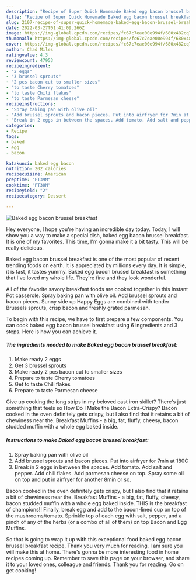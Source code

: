 ```yaml
---
description: "Recipe of Super Quick Homemade Baked egg bacon brussel breakfast"
title: "Recipe of Super Quick Homemade Baked egg bacon brussel breakfast"
slug: 2107-recipe-of-super-quick-homemade-baked-egg-bacon-brussel-breakfast
date: 2022-03-27T01:41:09.266Z
image: https://img-global.cpcdn.com/recipes/fc67c7eae00e994f/680x482cq70/baked-egg-bacon-brussel-breakfast-recipe-main-photo.jpg
thumbnail: https://img-global.cpcdn.com/recipes/fc67c7eae00e994f/680x482cq70/baked-egg-bacon-brussel-breakfast-recipe-main-photo.jpg
cover: https://img-global.cpcdn.com/recipes/fc67c7eae00e994f/680x482cq70/baked-egg-bacon-brussel-breakfast-recipe-main-photo.jpg
author: Chad Miles
ratingvalue: 4.3
reviewcount: 47953
recipeingredient:
- "2 eggs"
- "3 brussel sprouts"
- "2 pcs bacon cut to smaller sizes"
- "to taste Cherry tomatoes"
- "to taste Chili flakes"
- "to taste Parmesan cheese"
recipeinstructions:
- "Spray baking pan with olive oil"
- "Add brussel sprouts and bacon pieces. Put into airfryer for 7min at 180C"
- "Break in 2 eggs in between the spaces. Add tomato. Add salt and pepper. Add chili flakes. Add parmesan cheese on top. Spray some oil on top and put in airfryer for another 8min or so."
categories:
- Recipe
tags:
- baked
- egg
- bacon

katakunci: baked egg bacon 
nutrition: 202 calories
recipecuisine: American
preptime: "PT39M"
cooktime: "PT30M"
recipeyield: "2"
recipecategory: Dessert

---
```



![Baked egg bacon brussel breakfast](https://img-global.cpcdn.com/recipes/fc67c7eae00e994f/680x482cq70/baked-egg-bacon-brussel-breakfast-recipe-main-photo.jpg)

Hey everyone, I hope you're having an incredible day today. Today, I will show you a way to make a special dish, baked egg bacon brussel breakfast. It is one of my favorites. This time, I'm gonna make it a bit tasty. This will be really delicious.

Baked egg bacon brussel breakfast is one of the most popular of recent trending foods on earth. It is appreciated by millions every day. It is simple, it is fast, it tastes yummy. Baked egg bacon brussel breakfast is something that I've loved my whole life. They're fine and they look wonderful.

All of the favorite savory breakfast foods are cooked together in this Instant Pot casserole. Spray baking pan with olive oil. Add brussel sprouts and bacon pieces. Sunny side up Happy Eggs are combined with tender Brussels sprouts, crisp bacon and freshly grated parmesan.


To begin with this recipe, we have to first prepare a few components. You can cook baked egg bacon brussel breakfast using 6 ingredients and 3 steps. Here is how you can achieve it.

<!--inarticleads1-->

##### The ingredients needed to make Baked egg bacon brussel breakfast:

1. Make ready 2 eggs
1. Get 3 brussel sprouts
1. Make ready 2 pcs bacon cut to smaller sizes
1. Prepare to taste Cherry tomatoes
1. Get to taste Chili flakes
1. Prepare to taste Parmesan cheese


Give up cooking the long strips in my beloved cast iron skillet? There&#39;s just something that feels so How Do I Make the Bacon Extra-Crispy? Bacon cooked in the oven definitely gets crispy, but I also find that it retains a bit of chewiness near the. Breakfast Muffins - a big, fat, fluffy, cheesy, bacon studded muffin with a whole egg baked inside. 

<!--inarticleads2-->

##### Instructions to make Baked egg bacon brussel breakfast:

1. Spray baking pan with olive oil
1. Add brussel sprouts and bacon pieces. Put into airfryer for 7min at 180C
1. Break in 2 eggs in between the spaces. Add tomato. Add salt and pepper. Add chili flakes. Add parmesan cheese on top. Spray some oil on top and put in airfryer for another 8min or so.


Bacon cooked in the oven definitely gets crispy, but I also find that it retains a bit of chewiness near the. Breakfast Muffins - a big, fat, fluffy, cheesy, bacon studded muffin with a whole egg baked inside. THIS is the breakfast of champions!! Finally, break egg and add to the bacon-lined cup on top of the mushrooms/tomato. Sprinkle top of each egg with salt, pepper, and a pinch of any of the herbs (or a combo of all of them) on top Bacon and Egg Muffins. 

So that is going to wrap it up with this exceptional food baked egg bacon brussel breakfast recipe. Thank you very much for reading. I am sure you will make this at home. There's gonna be more interesting food in home recipes coming up. Remember to save this page on your browser, and share it to your loved ones, colleague and friends. Thank you for reading. Go on get cooking!
